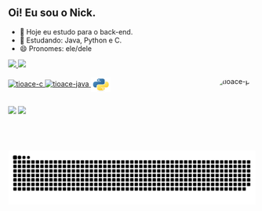 ## Oi! Eu sou o Nick.

- 🔭 Hoje eu estudo para o back-end. 
- 🌱 Estudando: Java, Python e C.
- 😄 Pronomes: ele/dele

<div align="left">
  <a href="https://github.com/tioace">
  <img height="180em" src="https://github-readme-stats.vercel.app/api?username=tioace&show_icons=true&theme=nord&include_all_commits=true&count_private=true"/>
  <img height="180em" src="https://github-readme-stats.vercel.app/api/top-langs/?username=tioace&layout=compact&langs_count=7&theme=nord"/>
</div>
  
<div>
  <div style="display: inline_block"><br>
  <link rel="stylesheet" href="https://cdn.jsdelivr.net/gh/devicons/devicon@v2.15.1/devicon.min.css">
  <img aling="center" alt="tioace-c" height="30" width="40" src="https://cdn.jsdelivr.net/gh/devicons/devicon@latest/icons/cplusplus/cplusplus-original.svg">
  <img aling="center" alt="tioace-java" height="30" width="40" src="https://cdn.jsdelivr.net/gh/devicons/devicon/icons/java/java-original.svg">
  <img align="center" alt="tioacePython" height="30" width="40" src="https://raw.githubusercontent.com/devicons/devicon/master/icons/python/python-original.svg">
  <img align="right" alt="tioace-pic" height="150" style="border-radius:50px;" src="https://images7.alphacoders.com/401/401837.jpg">
</div>
  
##
  
<div> 
  <a href="https://instagram.com/i_m_fael" target="_blank"><img src="https://img.shields.io/badge/-Instagram-%233B4D98?style=for-the-badge&logo=instagram&logoColor=white" target="_blank"></a>
  <a href="mailto:nicholasrafareis@gmail.com" target="_blank"><img src="https://img.shields.io/badge/Gmail-B59A30?style=for-the-badge&logo=gmail&logoColor=white" target="_blank"></a>
  
  ![Snake animation](https://github.com/tioace/tioace/blob/output/github-contribution-grid-snake.svg)
 
</div>
